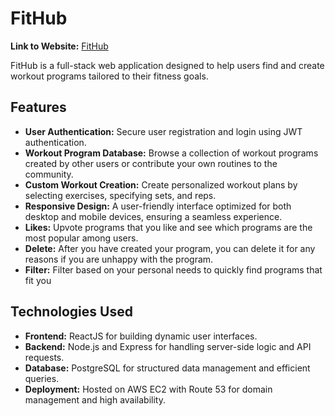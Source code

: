 # FitHub

**Link to Website:** [FitHub](https://fithubprograms.xyz)

FitHub is a full-stack web application designed to help users find and create workout programs tailored to their fitness goals.
## Features

- **User Authentication:** Secure user registration and login using JWT authentication.
- **Workout Program Database:** Browse a collection of workout programs created by other users or contribute your own routines to the community.
- **Custom Workout Creation:** Create personalized workout plans by selecting exercises, specifying sets, and reps.
- **Responsive Design:** A user-friendly interface optimized for both desktop and mobile devices, ensuring a seamless experience.
- **Likes:** Upvote programs that you like and see which programs are the most popular among users.
- **Delete:** After you have created your program, you can delete it for any reasons if you are unhappy with the program.
- **Filter:** Filter based on your personal needs to quickly find programs that fit you

## Technologies Used

- **Frontend:** ReactJS for building dynamic user interfaces.
- **Backend:** Node.js and Express for handling server-side logic and API requests.
- **Database:** PostgreSQL for structured data management and efficient queries.
- **Deployment:** Hosted on AWS EC2 with Route 53 for domain management and high availability.
